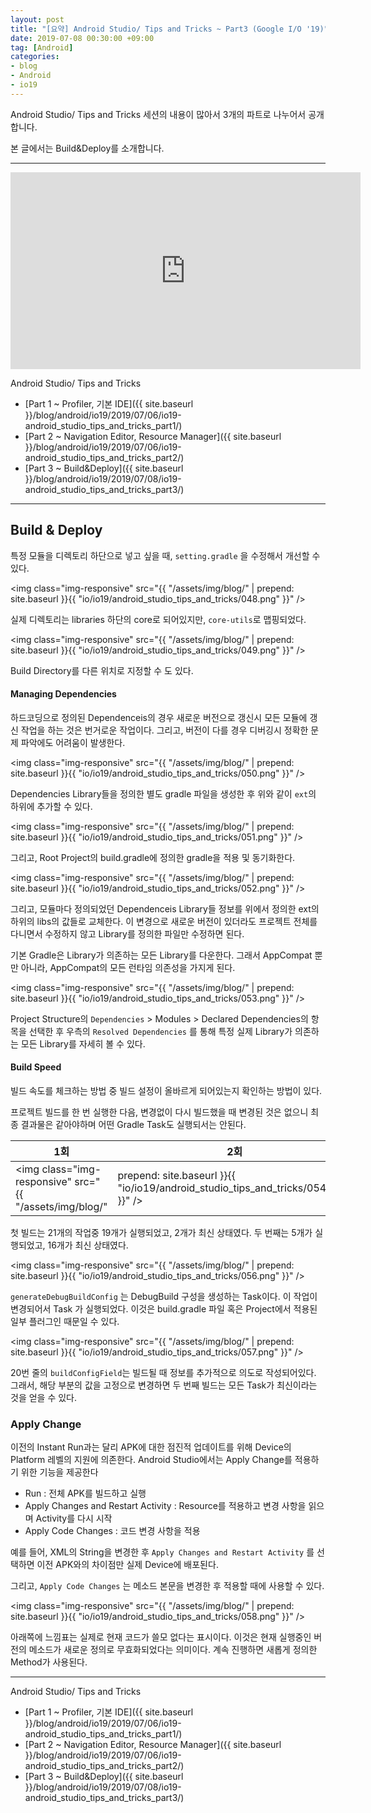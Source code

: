 ```yaml
---
layout: post
title: "[요약] Android Studio/ Tips and Tricks ~ Part3 (Google I/O '19)"
date: 2019-07-08 00:30:00 +09:00
tag: [Android]
categories:
- blog
- Android
- io19
---
```


Android Studio/ Tips and Tricks 세션의 내용이 많아서 3개의 파트로 나누어서 공개합니다.

본 글에서는 Build&Deploy를 소개합니다.

<!--more-->

- - - 

<iframe width="560" height="315" src="https://www.youtube.com/embed/ihF-PwDfRZ4" frameborder="0" allow="accelerometer; autoplay; encrypted-media; gyroscope; picture-in-picture" allowfullscreen></iframe>

Android Studio/ Tips and Tricks

- [Part 1 ~ Profiler, 기본 IDE]({{ site.baseurl }}/blog/android/io19/2019/07/06/io19-android_studio_tips_and_tricks_part1/)
- [Part 2 ~ Navigation Editor, Resource Manager]({{ site.baseurl }}/blog/android/io19/2019/07/06/io19-android_studio_tips_and_tricks_part2/)
- [Part 3 ~ Build&Deploy]({{ site.baseurl }}/blog/android/io19/2019/07/08/io19-android_studio_tips_and_tricks_part3/)

- - -

## Build & Deploy

특정 모듈을 디렉토리 하단으로 넣고 싶을 때, `setting.gradle` 을 수정해서 개선할 수 있다.

<img class="img-responsive" src="{{ "/assets/img/blog/" | prepend: site.baseurl }}{{ "io/io19/android_studio_tips_and_tricks/048.png" }}" /> 

실제 디렉토리는 libraries 하단의 core로 되어있지만, `core-utils`로 맵핑되었다.

<img class="img-responsive" src="{{ "/assets/img/blog/" | prepend: site.baseurl }}{{ "io/io19/android_studio_tips_and_tricks/049.png" }}" /> 

Build Directory를 다른 위치로 지정할 수 도 있다.

#### Managing Dependencies

하드코딩으로 정의된 Dependenceis의 경우 새로운 버전으로 갱신시 모든 모듈에 갱신 작업을 하는 것은 번거로운 작업이다. 그리고, 버전이 다를 경우 디버깅시 정확한 문제 파악에도 어려움이 발생한다.

<img class="img-responsive" src="{{ "/assets/img/blog/" | prepend: site.baseurl }}{{ "io/io19/android_studio_tips_and_tricks/050.png" }}" /> 

Dependencies Library들을 정의한 별도 gradle 파일을 생성한 후 위와 같이 `ext`의 하위에 추가할 수 있다.

<img class="img-responsive" src="{{ "/assets/img/blog/" | prepend: site.baseurl }}{{ "io/io19/android_studio_tips_and_tricks/051.png" }}" /> 

그리고, Root Project의 build.gradle에 정의한 gradle을 적용 및 동기화한다.

<img class="img-responsive" src="{{ "/assets/img/blog/" | prepend: site.baseurl }}{{ "io/io19/android_studio_tips_and_tricks/052.png" }}" /> 

그리고, 모듈마다 정의되었던 Dependenceis Library들 정보를 위에서 정의한 ext의 하위의 libs의 값들로 교체한다. 이 변경으로 새로운 버전이 있더라도 프로젝트 전체를 다니면서 수정하지 않고 Library를 정의한 파일만 수정하면 된다.

기본 Gradle은 Library가 의존하는 모든 Library를 다운한다. 그래서 AppCompat 뿐만 아니라, AppCompat의 모든 런타임 의존성을 가지게 된다.

<img class="img-responsive" src="{{ "/assets/img/blog/" | prepend: site.baseurl }}{{ "io/io19/android_studio_tips_and_tricks/053.png" }}" /> 

Project Structure의 `Dependencies` > Modules > Declared Dependencies의 항목을 선택한 후 우측의 `Resolved Dependencies` 를 통해 특정 실제 Library가 의존하는 모든 Library를 자세히 볼 수 있다. 

#### Build Speed

빌드 속도를 체크하는 방법 중 빌드 설정이 올바르게 되어있는지 확인하는 방법이 있다.

프로젝트 빌드를 한 번 실행한 다음, 변경없이 다시 빌드했을 때 변경된 것은 없으니 최종 결과물은 같아야하며 어떤 Gradle Task도 실행되서는 안된다.

| 1회                                                          | 2회                                                          |
| ------------------------------------------------------------ | ------------------------------------------------------------ |
| <img class="img-responsive" src="{{ "/assets/img/blog/" | prepend: site.baseurl }}{{ "io/io19/android_studio_tips_and_tricks/054.png" }}" />  | <img class="img-responsive" src="{{ "/assets/img/blog/" | prepend: site.baseurl }}{{ "io/io19/android_studio_tips_and_tricks/055.png" }}" />  |

첫 빌드는 21개의 작업중 19개가 실행되었고, 2개가 최신 상태였다. 두 번째는 5개가 실행되었고, 16개가 최신 상태였다.

<img class="img-responsive" src="{{ "/assets/img/blog/" | prepend: site.baseurl }}{{ "io/io19/android_studio_tips_and_tricks/056.png" }}" /> 

`generateDebugBuildConfig` 는 DebugBuild 구성을 생성하는 Task이다. 이 작업이 변경되어서 Task 가 실행되었다. 이것은 build.gradle 파일 혹은 Project에서 적용된 일부 플러그인 때문일 수 있다.

<img class="img-responsive" src="{{ "/assets/img/blog/" | prepend: site.baseurl }}{{ "io/io19/android_studio_tips_and_tricks/057.png" }}" /> 

20번 줄의 `buildConfigField`는 빌드될 때 정보를 추가적으로 의도로 작성되어있다. 그래서, 해당 부분의 값을 고정으로 변경하면 두 번째 빌드는 모든 Task가 최신이라는 것을 얻을 수 있다.

### Apply Change

이전의 Instant Run과는 달리 APK에 대한 점진적 업데이트를 위해 Device의 Platform 레벨의 지원에 의존한다. Android Studio에서는 Apply Change를 적용하기 위한 기능을 제공한다

- Run : 전체 APK를 빌드하고 실행
- Apply Changes and Restart Activity : Resource를 적용하고 변경 사항을 읽으며 Activity를 다시 시작
- Apply Code Changes : 코드 변경 사항을 적용

예를 들어, XML의 String을 변경한 후 `Apply Changes and Restart Activity` 를 선택하면 이전 APK와의 차이점만 실제 Device에 배포된다.

그리고,  `Apply Code Changes` 는 메소드 본문을 변경한 후 적용할 때에 사용할 수 있다.

<img class="img-responsive" src="{{ "/assets/img/blog/" | prepend: site.baseurl }}{{ "io/io19/android_studio_tips_and_tricks/058.png" }}" /> 

아래쪽에 느낌표는 실제로 현재 코드가 쓸모 없다는 표시이다. 이것은 현재 실행중인 버전의 메소드가 새로운 정의로 무효화되었다는 의미이다. 계속 진행하면 새롭게 정의한 Method가 사용된다.

- - - 

Android Studio/ Tips and Tricks

- [Part 1 ~ Profiler, 기본 IDE]({{ site.baseurl }}/blog/android/io19/2019/07/06/io19-android_studio_tips_and_tricks_part1/)
- [Part 2 ~ Navigation Editor, Resource Manager]({{ site.baseurl }}/blog/android/io19/2019/07/06/io19-android_studio_tips_and_tricks_part2/)
- [Part 3 ~ Build&Deploy]({{ site.baseurl }}/blog/android/io19/2019/07/08/io19-android_studio_tips_and_tricks_part3/)
